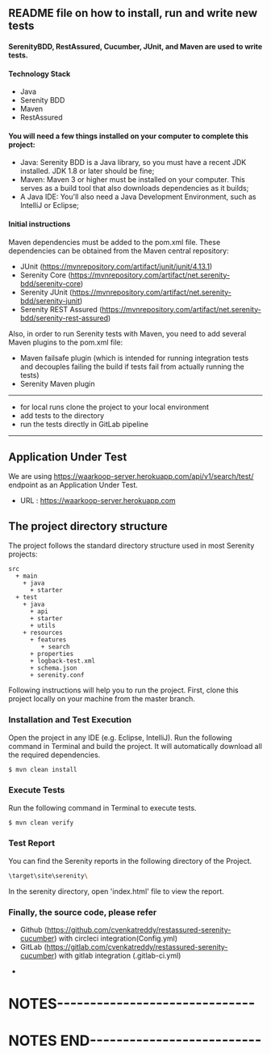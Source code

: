 ## README file on how to install, run and write new tests
#### SerenityBDD, RestAssured, Cucumber, JUnit, and Maven are used to write tests.
#### Technology Stack
- Java
- Serenity BDD
- Maven
- RestAssured
#### You will need a few things installed on your computer to complete this project:
- Java: Serenity BDD is a Java library, so you must have a recent JDK installed. JDK 1.8 or later should be fine;
- Maven: Maven 3 or higher must be installed on your computer. This serves as a build tool that also downloads dependencies as it builds;
- A Java IDE: You'll also need a Java Development Environment, such as IntelliJ or Eclipse;


#### Initial instructions
Maven dependencies must be added to the pom.xml file. These dependencies can be obtained from the Maven central repository:
- JUnit (https://mvnrepository.com/artifact/junit/junit/4.13.1)
- Serenity Core (https://mvnrepository.com/artifact/net.serenity-bdd/serenity-core)
- Serenity JUnit (https://mvnrepository.com/artifact/net.serenity-bdd/serenity-junit)
- Serenity REST Assured (https://mvnrepository.com/artifact/net.serenity-bdd/serenity-rest-assured)

Also, in order to run Serenity tests with Maven, you need to add several Maven plugins to the pom.xml file:
- Maven failsafe plugin (which is intended for running integration tests and decouples failing the build if tests fail from actually running the tests)
- Serenity Maven plugin
___________________________________________________
- for local runs clone the project to your local environment
- add tests to the directory
- run the tests directly in GitLab pipeline
_____________________________________________________
## Application Under Test

We are using https://waarkoop-server.herokuapp.com/api/v1/search/test/ endpoint as an Application Under Test.

* URL : https://waarkoop-server.herokuapp.com

## The project directory structure
The project follows the standard directory structure used in most Serenity projects:

```Gherkin
src
  + main
    + java                          
      + starter                     
  + test
    + java                          
      + api                   
      + starter                     
      + utils                       
    + resources
      + features                   
         + search
      + properties                
      + logback-test.xml               
      + schema.json
      + serenity.conf
```
Following instructions will help you to run the project. First, clone this project locally on your machine from the master branch.

### Installation and Test Execution

Open the project in any IDE (e.g. Eclipse, IntelliJ). Run the following command in Terminal and build the project. It will automatically download all the required dependencies.

```sh
$ mvn clean install
```

### Execute Tests

Run the following command in Terminal to execute tests.

```sh
$ mvn clean verify
```

### Test Report

You can find the Serenity reports in the following directory of the Project.

```sh
\target\site\serenity\
```

In the serenity directory, open 'index.html' file to view the report.

### Finally, the source code, please refer

* Github (https://github.com/cvenkatreddy/restassured-serenity-cucumber) with circleci integration(Config.yml)
* GitLab (https://gitlab.com/cvenkatreddy/restassured-serenity-cucumber) with gitlab integration (.gitlab-ci.yml)

- 
# NOTES------------------------------
# NOTES END--------------------------


